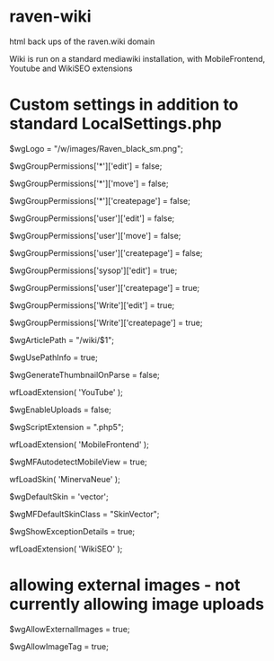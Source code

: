 # raven-wiki

html back ups of the raven.wiki domain

Wiki is run on a standard mediawiki installation, with MobileFrontend, Youtube and WikiSEO extensions

# Custom settings in addition to standard LocalSettings.php #

$wgLogo = "/w/images/Raven_black_sm.png";

$wgGroupPermissions['*']['edit'] = false;

$wgGroupPermissions['*']['move'] = false;

$wgGroupPermissions['*']['createpage'] = false;

$wgGroupPermissions['user']['edit'] = false;

$wgGroupPermissions['user']['move'] = false;

$wgGroupPermissions['user']['createpage'] = false;

$wgGroupPermissions['sysop']['edit'] = true;

$wgGroupPermissions['user']['createpage'] = true;

$wgGroupPermissions['Write']['edit'] = true;

$wgGroupPermissions['Write']['createpage'] = true;

$wgArticlePath = "/wiki/$1";

$wgUsePathInfo = true;

$wgGenerateThumbnailOnParse = false;

wfLoadExtension( 'YouTube' );

$wgEnableUploads  = false;

$wgScriptExtension = ".php5";

wfLoadExtension( 'MobileFrontend' );

$wgMFAutodetectMobileView = true;

wfLoadSkin( 'MinervaNeue' );

$wgDefaultSkin = 'vector';

$wgMFDefaultSkinClass = "SkinVector";

$wgShowExceptionDetails = true;

wfLoadExtension( 'WikiSEO' );

# allowing external images - not currently allowing image uploads

$wgAllowExternalImages = true;

$wgAllowImageTag = true;

